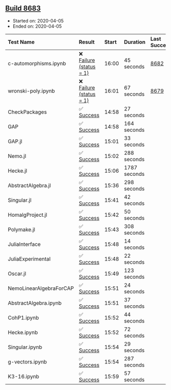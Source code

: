 ## [Build 8683](https://oscarci.mathematik.uni-kl.de/job/oscar/8683/)

* Started on: 2020-04-05
* Ended on: 2020-04-05

| Test Name    | Result | Start | Duration | Last Success | First Failure |
|:-------------|:-------|:------|:---------|:-------------|:--------------|
| c-automorphisms.ipynb | ❌ [Failure (status = 1)](https://oscarci.mathematik.uni-kl.de/job/oscar/8683/artifact/logs/build-8683/c-automorphisms.ipynb.log) | 16:00 | 45 seconds | [8682](https://oscarci.mathematik.uni-kl.de/job/oscar/8682/) | [8683](https://oscarci.mathematik.uni-kl.de/job/oscar/8683/) |
| wronski-poly.ipynb | ❌ [Failure (status = 1)](https://oscarci.mathematik.uni-kl.de/job/oscar/8683/artifact/logs/build-8683/wronski-poly.ipynb.log) | 16:01 | 67 seconds | [8679](https://oscarci.mathematik.uni-kl.de/job/oscar/8679/) | [8680](https://oscarci.mathematik.uni-kl.de/job/oscar/8680/) |
| CheckPackages | ✅ [Success](https://oscarci.mathematik.uni-kl.de/job/oscar/8683/artifact/logs/build-8683/CheckPackages.log) | 14:58 | 27 seconds |  |  |
| GAP | ✅ [Success](https://oscarci.mathematik.uni-kl.de/job/oscar/8683/artifact/logs/build-8683/GAP.log) | 14:58 | 164 seconds |  |  |
| GAP.jl | ✅ [Success](https://oscarci.mathematik.uni-kl.de/job/oscar/8683/artifact/logs/build-8683/GAP.jl.log) | 15:01 | 33 seconds |  |  |
| Nemo.jl | ✅ [Success](https://oscarci.mathematik.uni-kl.de/job/oscar/8683/artifact/logs/build-8683/Nemo.jl.log) | 15:02 | 288 seconds |  |  |
| Hecke.jl | ✅ [Success](https://oscarci.mathematik.uni-kl.de/job/oscar/8683/artifact/logs/build-8683/Hecke.jl.log) | 15:06 | 1787 seconds |  |  |
| AbstractAlgebra.jl | ✅ [Success](https://oscarci.mathematik.uni-kl.de/job/oscar/8683/artifact/logs/build-8683/AbstractAlgebra.jl.log) | 15:36 | 298 seconds |  |  |
| Singular.jl | ✅ [Success](https://oscarci.mathematik.uni-kl.de/job/oscar/8683/artifact/logs/build-8683/Singular.jl.log) | 15:41 | 42 seconds |  |  |
| HomalgProject.jl | ✅ [Success](https://oscarci.mathematik.uni-kl.de/job/oscar/8683/artifact/logs/build-8683/HomalgProject.jl.log) | 15:42 | 50 seconds |  |  |
| Polymake.jl | ✅ [Success](https://oscarci.mathematik.uni-kl.de/job/oscar/8683/artifact/logs/build-8683/Polymake.jl.log) | 15:43 | 308 seconds |  |  |
| JuliaInterface | ✅ [Success](https://oscarci.mathematik.uni-kl.de/job/oscar/8683/artifact/logs/build-8683/JuliaInterface.log) | 15:48 | 14 seconds |  |  |
| JuliaExperimental | ✅ [Success](https://oscarci.mathematik.uni-kl.de/job/oscar/8683/artifact/logs/build-8683/JuliaExperimental.log) | 15:48 | 22 seconds |  |  |
| Oscar.jl | ✅ [Success](https://oscarci.mathematik.uni-kl.de/job/oscar/8683/artifact/logs/build-8683/Oscar.jl.log) | 15:49 | 123 seconds |  |  |
| NemoLinearAlgebraForCAP | ✅ [Success](https://oscarci.mathematik.uni-kl.de/job/oscar/8683/artifact/logs/build-8683/NemoLinearAlgebraForCAP.log) | 15:51 | 24 seconds |  |  |
| AbstractAlgebra.ipynb | ✅ [Success](https://oscarci.mathematik.uni-kl.de/job/oscar/8683/artifact/logs/build-8683/AbstractAlgebra.ipynb.log) | 15:51 | 37 seconds |  |  |
| CohP1.ipynb | ✅ [Success](https://oscarci.mathematik.uni-kl.de/job/oscar/8683/artifact/logs/build-8683/CohP1.ipynb.log) | 15:52 | 44 seconds |  |  |
| Hecke.ipynb | ✅ [Success](https://oscarci.mathematik.uni-kl.de/job/oscar/8683/artifact/logs/build-8683/Hecke.ipynb.log) | 15:52 | 72 seconds |  |  |
| Singular.ipynb | ✅ [Success](https://oscarci.mathematik.uni-kl.de/job/oscar/8683/artifact/logs/build-8683/Singular.ipynb.log) | 15:54 | 29 seconds |  |  |
| g-vectors.ipynb | ✅ [Success](https://oscarci.mathematik.uni-kl.de/job/oscar/8683/artifact/logs/build-8683/g-vectors.ipynb.log) | 15:54 | 287 seconds |  |  |
| K3-16.ipynb | ✅ [Success](https://oscarci.mathematik.uni-kl.de/job/oscar/8683/artifact/logs/build-8683/K3-16.ipynb.log) | 15:59 | 57 seconds |  |  |
